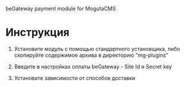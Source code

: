 ﻿beGateway payment module for MogutaCMS

# Инструкция

1. Установите модуль с помощью стандартного установщика, либо скопируйте содержимое архива в директорию "mg-plugins"

2. Введите в настройках оплаты beGateway - Site Id и Secret key

3. Установите зависимости от способов доставки
